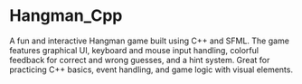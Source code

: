 # Hangman_Cpp
A fun and interactive Hangman game built using C++ and SFML. The game features graphical UI, keyboard and mouse input handling, colorful feedback for correct and wrong guesses, and a hint system. Great for practicing C++ basics, event handling, and game logic with visual elements.

